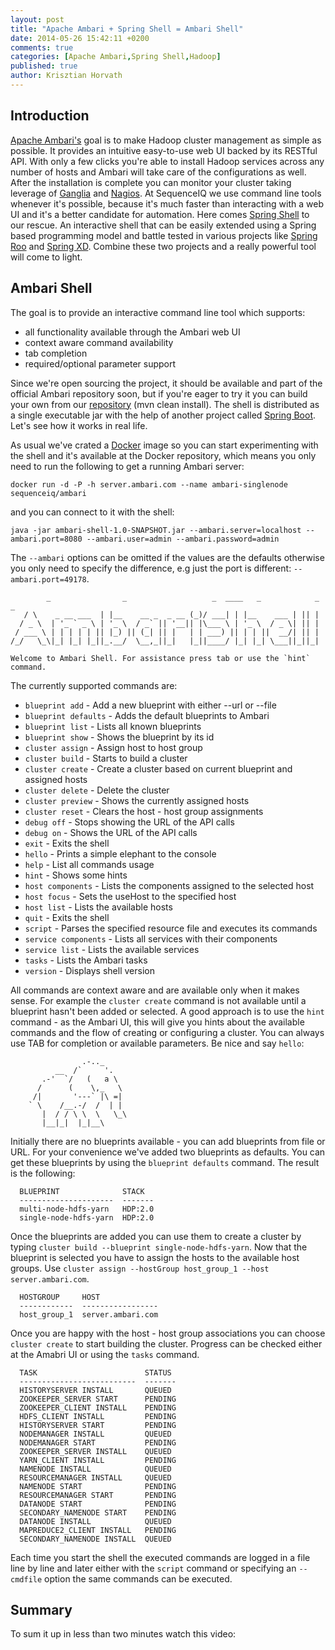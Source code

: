 ```yaml
---
layout: post
title: "Apache Ambari + Spring Shell = Ambari Shell"
date: 2014-05-26 15:42:11 +0200
comments: true
categories: [Apache Ambari,Spring Shell,Hadoop]
published: true
author: Krisztian Horvath
---
```


## Introduction

[Apache Ambari's](http://ambari.apache.org/) goal is to make Hadoop cluster management as simple as possible. It provides an intuitive easy-to-use
web UI backed by its RESTful API. With only a few clicks you're able to install Hadoop services across any number of hosts and Ambari will take
care of the configurations as well. After the installation is complete you can monitor your cluster taking leverage of
[Ganglia](http://ganglia.sourceforge.net/) and [Nagios](http://www.nagios.org/). At SequenceIQ we use command line tools whenever it's possible,
because it's much faster than interacting with a web UI and it's a better candidate for automation. Here comes
[Spring Shell](https://github.com/spring-projects/spring-shell#readme) to our rescue. An interactive shell that can be easily extended
using a Spring based programming model and battle tested in various projects like [Spring Roo](http://projects.spring.io/spring-roo/) and
[Spring XD](http://docs.spring.io/spring-xd/docs/1.0.0.BUILD-SNAPSHOT/reference/html/). Combine these two projects and a really powerful tool
will come to light.

## Ambari Shell

The goal is to provide an interactive command line tool which supports:

* all functionality available through the Ambari web UI
* context aware command availability
* tab completion
* required/optional parameter support

Since we're open sourcing the project, it should be available and part of the official Ambari repository soon,
but if you're eager to try it you can build your own from our [repository](https://github.com/sequenceiq/ambari-shell) (mvn clean install).
The shell is distributed as a single executable jar with the help of another project called [Spring Boot](http://projects.spring.io/spring-boot/).
Let's see how it works in real life.

<!-- more -->

As usual we've crated a [Docker](https://github.com/sequenceiq/ambari-docker) image so you can start experimenting with the shell and it's
available at the Docker repository, which means you only need to run the following to get a running Ambari server:
```
docker run -d -P -h server.ambari.com --name ambari-singlenode sequenceiq/ambari
```
and you can connect to it with the shell:
```
java -jar ambari-shell-1.0-SNAPSHOT.jar --ambari.server=localhost --ambari.port=8080 --ambari.user=admin --ambari.password=admin
```
The `--ambari` options can be omitted if the values are the defaults otherwise you only need to specify the difference,
e.g just the port is different: `--ambari.port=49178`.
```
        _                _                   _  ____   _            _  _
   / \    _ __ ___  | |__    __ _  _ __ (_)/ ___| | |__    ___ | || |
  / _ \  | '_ ` _ \ | '_ \  / _` || '__|| |\___ \ | '_ \  / _ \| || |
 / ___ \ | | | | | || |_) || (_| || |   | | ___) || | | ||  __/| || |
/_/   \_\|_| |_| |_||_.__/  \__,_||_|   |_||____/ |_| |_| \___||_||_|

Welcome to Ambari Shell. For assistance press tab or use the `hint` command.
```
The currently supported commands are:

* `blueprint add` - Add a new blueprint with either --url or --file
* `blueprint defaults` - Adds the default blueprints to Ambari
* `blueprint list` - Lists all known blueprints
* `blueprint show` - Shows the blueprint by its id
* `cluster assign` - Assign host to host group
* `cluster build` - Starts to build a cluster
* `cluster create` - Create a cluster based on current blueprint and assigned hosts
* `cluster delete` - Delete the cluster
* `cluster preview` - Shows the currently assigned hosts
* `cluster reset` - Clears the host - host group assignments
* `debug off` - Stops showing the URL of the API calls
* `debug on` - Shows the URL of the API calls
* `exit` - Exits the shell
* `hello` - Prints a simple elephant to the console
* `help` - List all commands usage
* `hint` - Shows some hints
* `host components` - Lists the components assigned to the selected host
* `host focus` - Sets the useHost to the specified host
* `host list` - Lists the available hosts
* `quit` - Exits the shell
* `script` - Parses the specified resource file and executes its commands
* `service components` - Lists all services with their components
* `service list` - Lists the available services
* `tasks` - Lists the Ambari tasks
* `version` - Displays shell version

All commands are context aware and are available only when it makes sense. For example the `cluster create` command is not available
until a blueprint hasn't been added or selected. A good approach is to use the `hint` command - as the Ambari UI, this will give
you hints about the available commands and the flow of creating or configuring a cluster. You can always use TAB for completion
or available parameters. Be nice and say `hello`:
```
                .-.._
          __  /`     '.
       .-'  `/   (   a \
      /      (    \,_   \
     /|       '---` |\ =|
    ` \    /__.-/  /  | |
       |  / / \ \  \   \_\
       |__|_|  |_|__\
```
Initially there are no blueprints available - you can add blueprints from file or URL. For your convenience we've added two
blueprints as defaults. You can get these blueprints by using the `blueprint defaults` command. The result is the following:
```
  BLUEPRINT              STACK
  ---------------------  -------
  multi-node-hdfs-yarn   HDP:2.0
  single-node-hdfs-yarn  HDP:2.0
```
Once the blueprints are added you can use them to create a cluster by typing `cluster build --blueprint single-node-hdfs-yarn`.
Now that the blueprint is selected you have to assign the hosts to the available host groups. Use
`cluster assign --hostGroup host_group_1 --host server.ambari.com`.
```
  HOSTGROUP     HOST
  ------------  -----------------
  host_group_1  server.ambari.com
```
Once you are happy with the host - host group associations you can choose `cluster create` to start building the cluster.
Progress can be checked either at the Amabri UI or using the `tasks` command.
```
  TASK                        STATUS
  --------------------------  -------
  HISTORYSERVER INSTALL       QUEUED
  ZOOKEEPER_SERVER START      PENDING
  ZOOKEEPER_CLIENT INSTALL    PENDING
  HDFS_CLIENT INSTALL         PENDING
  HISTORYSERVER START         PENDING
  NODEMANAGER INSTALL         QUEUED
  NODEMANAGER START           PENDING
  ZOOKEEPER_SERVER INSTALL    QUEUED
  YARN_CLIENT INSTALL         PENDING
  NAMENODE INSTALL            QUEUED
  RESOURCEMANAGER INSTALL     QUEUED
  NAMENODE START              PENDING
  RESOURCEMANAGER START       PENDING
  DATANODE START              PENDING
  SECONDARY_NAMENODE START    PENDING
  DATANODE INSTALL            QUEUED
  MAPREDUCE2_CLIENT INSTALL   PENDING
  SECONDARY_NAMENODE INSTALL  QUEUED
```

Each time you start the shell the executed commands are logged in a file line by line and later either with the `script` command
or specifying an `--cmdfile` option the same commands can be executed.

## Summary
To sum it up in less than two minutes watch this video:
<script type="text/javascript" src="https://asciinema.org/a/9783.js" id="asciicast-9783" async></script>
